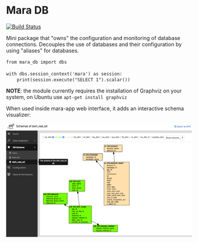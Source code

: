# Mara DB
[![Build Status](https://travis-ci.org/mara/mara-db.svg?branch=master)](https://travis-ci.org/mara/mara-db)


Mini package that "owns" the configuration and monitoring of database connections. Decouples the use of databases 
and their configuration by using "aliases" for databases. 

```
from mara_db import dbs

with dbs.session_context('mara') as session: 
    print(session.execute("SELECT 1").scalar())
```      
__NOTE__: the module currently requires the installation of Graphviz on your system, on Ubuntu use `apt-get install graphviz`

When used inside mara-app web interface, it adds an interactive schema visualizer:

![Alt text](/ui_screenshot_1.png?raw=true "Mara-db schema visualizer")